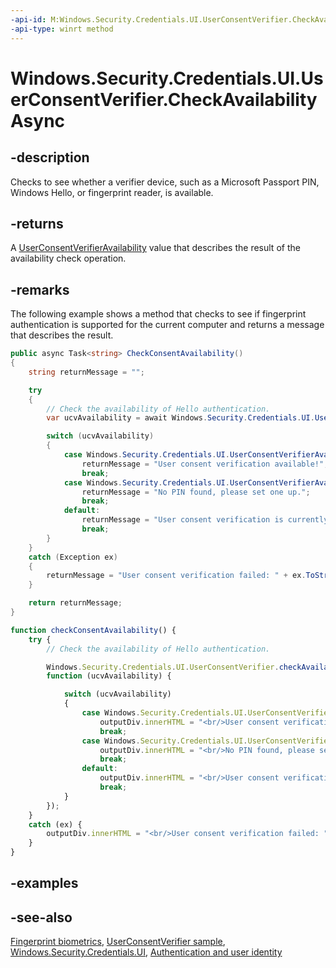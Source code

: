 ```yaml
---
-api-id: M:Windows.Security.Credentials.UI.UserConsentVerifier.CheckAvailabilityAsync
-api-type: winrt method
---
```


<!-- Method syntax
public Windows.Foundation.IAsyncOperation<Windows.Security.Credentials.UI.UserConsentVerifierAvailability> CheckAvailabilityAsync()
-->

# Windows.Security.Credentials.UI.UserConsentVerifier.CheckAvailabilityAsync

## -description
Checks to see whether a verifier device, such as a Microsoft Passport PIN, Windows Hello, or fingerprint reader, is available.

## -returns
A [UserConsentVerifierAvailability](userconsentverifieravailability.md) value that describes the result of the availability check operation.

## -remarks
The following example shows a method that checks to see if fingerprint authentication is supported for the current computer and returns a message that describes the result.



```csharp
public async Task<string> CheckConsentAvailability()
{
    string returnMessage = "";

    try
    {
        // Check the availability of Hello authentication.
        var ucvAvailability = await Windows.Security.Credentials.UI.UserConsentVerifier.CheckAvailabilityAsync();

        switch (ucvAvailability)
        {
            case Windows.Security.Credentials.UI.UserConsentVerifierAvailability.Available:
                returnMessage = "User consent verification available!";
                break;
            case Windows.Security.Credentials.UI.UserConsentVerifierAvailability.DeviceNotPresent:
                returnMessage = "No PIN found, please set one up.";
                break;
            default:
                returnMessage = "User consent verification is currently unavailable.";
                break;
        }
    }
    catch (Exception ex)
    {
        returnMessage = "User consent verification failed: " + ex.ToString();
    }

    return returnMessage;
}
```

```javascript
function checkConsentAvailability() {
    try {
        // Check the availability of Hello authentication.

        Windows.Security.Credentials.UI.UserConsentVerifier.checkAvailabilityAsync().then(
        function (ucvAvailability) {

            switch (ucvAvailability)
            {
                case Windows.Security.Credentials.UI.UserConsentVerifierAvailability.available:
                    outputDiv.innerHTML = "<br/>User consent verification available!";
                    break;
                case Windows.Security.Credentials.UI.UserConsentVerifierAvailability.deviceNotPresent:
                    outputDiv.innerHTML = "<br/>No PIN found, please set one up.";
                    break;
                default:
                    outputDiv.innerHTML = "<br/>User consent verification is currently unavailable.";
                    break;
            }
        });
    }
    catch (ex) {
        outputDiv.innerHTML = "<br/>User consent verification failed: " + ex.toString();
    }
}
```



## -examples

## -see-also
[Fingerprint biometrics](https://docs.microsoft.com/windows/uwp/security/fingerprint-biometrics), [UserConsentVerifier sample](https://github.com/microsoft/Windows-universal-samples/tree/master/Samples/UserConsentVerifier), [Windows.Security.Credentials.UI](windows_security_credentials_ui.md), [Authentication and user identity](https://docs.microsoft.com/windows/uwp/security/authentication-and-user-identity)
